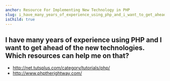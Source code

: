 ```yaml
---
anchor: Resource For Implementing New Technology in PHP
slug: i_have_many_years_of_experience_using_php_and_i_want_to_get_ahead_of_the_new_technologies_which_resources_can_help_me_on_that
isChild: true
---
```


## I have many years of experience using PHP and I want to get ahead of the new technologies. Which resources can help me on that?

* http://net.tutsplus.com/category/tutorials/php/
* http://www.phptherightway.com/